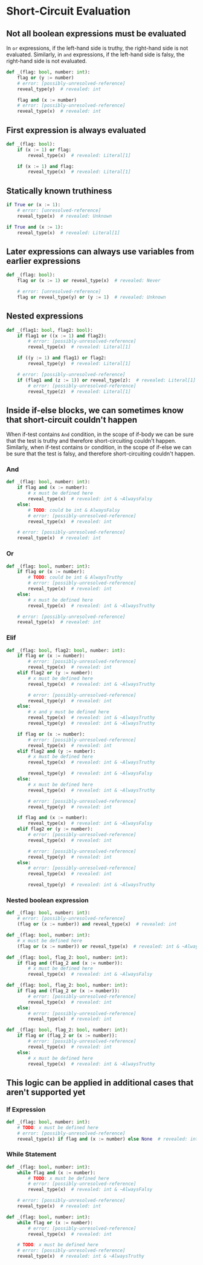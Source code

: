# Short-Circuit Evaluation

## Not all boolean expressions must be evaluated

In `or` expressions, if the left-hand side is truthy, the right-hand side is not evaluated.
Similarly, in `and` expressions, if the left-hand side is falsy, the right-hand side is not
evaluated.

```py
def _(flag: bool, number: int):
    flag or (y := number)
    # error: [possibly-unresolved-reference]
    reveal_type(y)  # revealed: int

    flag and (x := number)
    # error: [possibly-unresolved-reference]
    reveal_type(x)  # revealed: int
```

## First expression is always evaluated

```py
def _(flag: bool):
    if (x := 1) or flag:
        reveal_type(x)  # revealed: Literal[1]

    if (x := 1) and flag:
        reveal_type(x)  # revealed: Literal[1]
```

## Statically known truthiness

```py
if True or (x := 1):
    # error: [unresolved-reference]
    reveal_type(x)  # revealed: Unknown

if True and (x := 1):
    reveal_type(x)  # revealed: Literal[1]
```

## Later expressions can always use variables from earlier expressions

```py
def _(flag: bool):
    flag or (x := 1) or reveal_type(x)  # revealed: Never

    # error: [unresolved-reference]
    flag or reveal_type(y) or (y := 1)  # revealed: Unknown
```

## Nested expressions

```py
def _(flag1: bool, flag2: bool):
    if flag1 or ((x := 1) and flag2):
        # error: [possibly-unresolved-reference]
        reveal_type(x)  # revealed: Literal[1]

    if ((y := 1) and flag1) or flag2:
        reveal_type(y)  # revealed: Literal[1]

    # error: [possibly-unresolved-reference]
    if (flag1 and (z := 1)) or reveal_type(z):  # revealed: Literal[1]
        # error: [possibly-unresolved-reference]
        reveal_type(z)  # revealed: Literal[1]
```

## Inside if-else blocks, we can sometimes know that short-circuit couldn't happen

When if-test contains `And` condition, in the scope of if-body we can be sure that the test is
truthy and therefore short-circuiting couldn't happen. Similarly, when if-test contains `Or`
condition, in the scope of if-else we can be sure that the test is falsy, and therefore
short-circuiting couldn't happen.

### And

```py
def _(flag: bool, number: int):
    if flag and (x := number):
        # x must be defined here
        reveal_type(x)  # revealed: int & ~AlwaysFalsy
    else:
        # TODO: could be int & AlwaysFalsy
        # error: [possibly-unresolved-reference]
        reveal_type(x)  # revealed: int

    # error: [possibly-unresolved-reference]
    reveal_type(x)  # revealed: int
```

### Or

```py
def _(flag: bool, number: int):
    if flag or (x := number):
        # TODO: could be int & AlwaysTruthy
        # error: [possibly-unresolved-reference]
        reveal_type(x)  # revealed: int
    else:
        # x must be defined here
        reveal_type(x)  # revealed: int & ~AlwaysTruthy

    # error: [possibly-unresolved-reference]
    reveal_type(x)  # revealed: int
```

### Elif

```py
def _(flag: bool, flag2: bool, number: int):
    if flag or (x := number):
        # error: [possibly-unresolved-reference]
        reveal_type(x)  # revealed: int
    elif flag2 or (y := number):
        # x must be defined here
        reveal_type(x)  # revealed: int & ~AlwaysTruthy

        # error: [possibly-unresolved-reference]
        reveal_type(y)  # revealed: int
    else:
        # x and y must be defined here
        reveal_type(x)  # revealed: int & ~AlwaysTruthy
        reveal_type(y)  # revealed: int & ~AlwaysTruthy

    if flag or (x := number):
        # error: [possibly-unresolved-reference]
        reveal_type(x)  # revealed: int
    elif flag2 and (y := number):
        # x must be defined here
        reveal_type(x)  # revealed: int & ~AlwaysTruthy

        reveal_type(y)  # revealed: int & ~AlwaysFalsy
    else:
        # x must be defined here
        reveal_type(x)  # revealed: int & ~AlwaysTruthy

        # error: [possibly-unresolved-reference]
        reveal_type(y)  # revealed: int

    if flag and (x := number):
        reveal_type(x)  # revealed: int & ~AlwaysFalsy
    elif flag2 or (y := number):
        # error: [possibly-unresolved-reference]
        reveal_type(x)  # revealed: int

        # error: [possibly-unresolved-reference]
        reveal_type(y)  # revealed: int
    else:
        # error: [possibly-unresolved-reference]
        reveal_type(x)  # revealed: int

        reveal_type(y)  # revealed: int & ~AlwaysTruthy
```

### Nested boolean expression

```py
def _(flag: bool, number: int):
    # error: [possibly-unresolved-reference]
    (flag or (x := number)) and reveal_type(x)  # revealed: int

def _(flag: bool, number: int):
    # x must be defined here
    (flag or (x := number)) or reveal_type(x)  # revealed: int & ~AlwaysTruthy

def _(flag: bool, flag_2: bool, number: int):
    if flag and (flag_2 and (x := number)):
        # x must be defined here
        reveal_type(x)  # revealed: int & ~AlwaysFalsy

def _(flag: bool, flag_2: bool, number: int):
    if flag and (flag_2 or (x := number)):
        # error: [possibly-unresolved-reference]
        reveal_type(x)  # revealed: int
    else:
        # error: [possibly-unresolved-reference]
        reveal_type(x)  # revealed: int

def _(flag: bool, flag_2: bool, number: int):
    if flag or (flag_2 or (x := number)):
        # error: [possibly-unresolved-reference]
        reveal_type(x)  # revealed: int
    else:
        # x must be defined here
        reveal_type(x)  # revealed: int & ~AlwaysTruthy
```

## This logic can be applied in additional cases that aren't supported yet

### If Expression

```py
def _(flag: bool, number: int):
    # TODO: x must be defined here
    # error: [possibly-unresolved-reference]
    reveal_type(x) if flag and (x := number) else None  # revealed: int & ~AlwaysFalsy
```

### While Statement

```py
def _(flag: bool, number: int):
    while flag and (x := number):
        # TODO: x must be defined here
        # error: [possibly-unresolved-reference]
        reveal_type(x)  # revealed: int & ~AlwaysFalsy

    # error: [possibly-unresolved-reference]
    reveal_type(x)  # revealed: int

def _(flag: bool, number: int):
    while flag or (x := number):
        # error: [possibly-unresolved-reference]
        reveal_type(x)  # revealed: int

    # TODO: x must be defined here
    # error: [possibly-unresolved-reference]
    reveal_type(x)  # revealed: int & ~AlwaysTruthy
```
